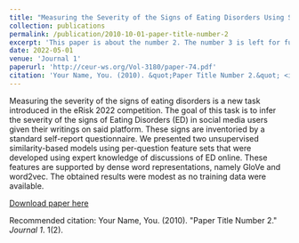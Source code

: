 ```yaml
---
title: "Measuring the Severity of the Signs of Eating Disorders Using Similarity-Based Models"
collection: publications
permalink: /publication/2010-10-01-paper-title-number-2
excerpt: 'This paper is about the number 2. The number 3 is left for future work.'
date: 2022-05-01
venue: 'Journal 1'
paperurl: 'http://ceur-ws.org/Vol-3180/paper-74.pdf'
citation: 'Your Name, You. (2010). &quot;Paper Title Number 2.&quot; <i>Journal 1</i>. 1(2).'
---
```

Measuring the severity of the signs of eating disorders is a new task introduced in the eRisk 2022 competition. The goal of this task is to infer the severity of the signs of Eating Disorders (ED) in social media users given their writings on said platform. These signs are inventoried by a standard self-report questionnaire. We presented two unsupervised similarity-based models using per-question feature sets that were developed using expert knowledge of discussions of ED online. These features are supported by dense word representations, namely GloVe and word2vec. The obtained results were modest as no training data were available.

[Download paper here](http://academicpages.github.io/files/paper2.pdf)

Recommended citation: Your Name, You. (2010). "Paper Title Number 2." <i>Journal 1</i>. 1(2).